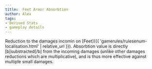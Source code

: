 ```yaml
---
title:  Feet Armor Absorbtion
author: Alex
tags:
- Derived Stats
- gameplay details
---                               
```






Reduction to the damages incomin on [Feet]({{ 'gamerules/rulesenum-localisation.html' | relative_url }}). Absorbtion value is directly [b]substracted[/b] from the incoming damages (unlike other damages reductions which are multiplicative), and is thus more effective against multiple small damages.


